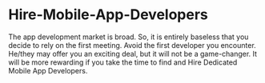 # Hire-Mobile-App-Developers
 The app development market is broad. So, it is entirely baseless that you decide to rely on the first meeting. Avoid the first developer you encounter. He/they may offer you an exciting deal, but it will not be a game-changer. It will be more rewarding if you take the time to find and Hire Dedicated Mobile App Developers. 
